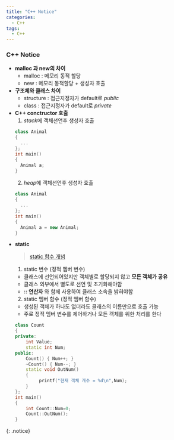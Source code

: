 ```yaml
---
title: "C++ Notice"
categories:
  - C++
tags:
  - C++
---
```

### C++ Notice
*  **malloc 과 new의 차이**  
   * malloc : 메모리 동적 할당
   * new : 메모리 동적할당 + 생성자 호출  
* **구조체와 클래스 차이**  
   * structure : 접근지정자가 default로 *public*  
   * class : 접근지정자가 default로 *private*  
* **C++ conctructor 호출**
  1. *stack*에 객체선언후 생성자 호출
  ```c++
  class Animal
  {
    ...
  };
  int main()
  {
    Animal a;
  }
  ```
  2. *heap*에 객체선언후 생성자 호출
  ```c++
  class Animal
  {
    ...
  };
  int main()
  {
    Animal a = new Animal;
  }
  ```  
*  **static**  
   > [static 함수 개념](http://soen.kr/lecture/ccpp/cpp3/27-3-3.htm)
   1. static 변수 (정적 멤버 변수) 
	* 클래스에 선언되어있지만 객체별로 할당되지 않고 **모든 객체가 공유**  
	* 클래스 외부에서 별도로 선언 및 초기화해야함  
	* **:: 연산자** 와 함께 사용하여 클래스 소속을 밝혀야함  
   2. static 멤버 함수 (정적 멤버 함수)
	* 생성된 객체가 하나도 없더라도 클래스의 이름만으로 호출 가능  
	* 주로 정적 멤버 변수를 제어하거나 모든 객체를 위한 처리를 한다  
	```c++
	class Count
	{
	private:
		int Value;
		static int Num;
	public:
		Count() { Num++; }
		~Count() { Num--; }
		static void OutNum() 
		{
             printf("현재 객체 개수 = %d\n",Num);
        } 
	};
	int main()
	{
		int Count::Num=0;
		Count::OutNum();
	}
	```
{: .notice}

